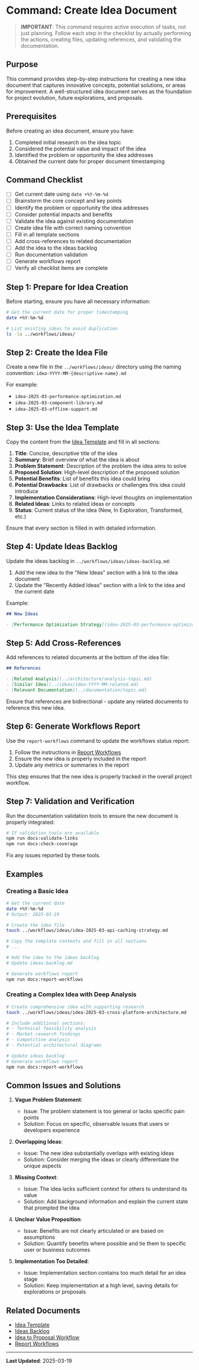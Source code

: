 # Command: Create Idea Document

> **IMPORTANT**: This command requires active execution of tasks, not just planning. Follow each step in the checklist by actually performing the actions, creating files, updating references, and validating the documentation.

## Purpose

This command provides step-by-step instructions for creating a new idea document that captures innovative concepts, potential solutions, or areas for improvement. A well-structured idea document serves as the foundation for project evolution, future explorations, and proposals.

## Prerequisites

Before creating an idea document, ensure you have:

1. Completed initial research on the idea topic
2. Considered the potential value and impact of the idea
3. Identified the problem or opportunity the idea addresses
4. Obtained the current date for proper document timestamping

## Command Checklist

- [ ] Get current date using `date +%Y-%m-%d`
- [ ] Brainstorm the core concept and key points
- [ ] Identify the problem or opportunity the idea addresses
- [ ] Consider potential impacts and benefits
- [ ] Validate the idea against existing documentation
- [ ] Create idea file with correct naming convention
- [ ] Fill in all template sections
- [ ] Add cross-references to related documentation
- [ ] Add the idea to the ideas backlog
- [ ] Run documentation validation
- [ ] Generate workflows report
- [ ] Verify all checklist items are complete

## Step 1: Prepare for Idea Creation

Before starting, ensure you have all necessary information:

```bash
# Get the current date for proper timestamping
date +%Y-%m-%d

# List existing ideas to avoid duplication
ls -la ../workflows/ideas/
```

## Step 2: Create the Idea File

Create a new file in the `../workflows/ideas/` directory using the naming convention:
`idea-YYYY-MM-{descriptive-name}.md`

For example:

- `idea-2025-03-performance-optimization.md`
- `idea-2025-03-component-library.md`
- `idea-2025-03-offline-support.md`

## Step 3: Use the Idea Template

Copy the content from the [Idea Template](../templates/idea-template.md) and fill in all sections:

1. **Title**: Concise, descriptive title of the idea
2. **Summary**: Brief overview of what the idea is about
3. **Problem Statement**: Description of the problem the idea aims to solve
4. **Proposed Solution**: High-level description of the proposed solution
5. **Potential Benefits**: List of benefits this idea could bring
6. **Potential Drawbacks**: List of drawbacks or challenges this idea could introduce
7. **Implementation Considerations**: High-level thoughts on implementation
8. **Related Ideas**: Links to related ideas or concepts
9. **Status**: Current status of the idea (New, In Exploration, Transformed, etc.)

Ensure that every section is filled in with detailed information.

## Step 4: Update Ideas Backlog

Update the ideas backlog in `../workflows/ideas/ideas-backlog.md`:

1. Add the new idea to the "New Ideas" section with a link to the idea document
2. Update the "Recently Added Ideas" section with a link to the idea and the current date

Example:

```markdown
## New Ideas

- [Performance Optimization Strategy](idea-2025-03-performance-optimization.md) - Strategies for improving application performance across platforms
```

## Step 5: Add Cross-References

Add references to related documents at the bottom of the idea file:

```markdown
## References

- [Related Analysis](../architecture/analysis-topic.md)
- [Similar Idea](../ideas/idea-YYYY-MM-related.md)
- [Relevant Documentation](../documentation/topic.md)
```

Ensure that references are bidirectional - update any related documents to reference this new idea.

## Step 6: Generate Workflows Report

Use the `report-workflows` command to update the workflows status report:

1. Follow the instructions in [Report Workflows](report-workflows.md)
2. Ensure the new idea is properly included in the report
3. Update any metrics or summaries in the report

This step ensures that the new idea is properly tracked in the overall project workflow.

## Step 7: Validation and Verification

Run the documentation validation tools to ensure the new document is properly integrated:

```bash
# If validation tools are available
npm run docs:validate-links
npm run docs:check-coverage
```

Fix any issues reported by these tools.

## Examples

### Creating a Basic Idea

```bash
# Get the current date
date +%Y-%m-%d
# Output: 2025-03-19

# Create the idea file
touch ../workflows/ideas/idea-2025-03-api-caching-strategy.md

# Copy the template contents and fill in all sections
# ...

# Add the idea to the ideas backlog
# Update ideas-backlog.md

# Generate workflows report
npm run docs:report-workflows
```

### Creating a Complex Idea with Deep Analysis

```bash
# Create comprehensive idea with supporting research
touch ../workflows/ideas/idea-2025-03-cross-platform-architecture.md

# Include additional sections:
# - Technical feasibility analysis
# - Market research findings
# - Competitive analysis
# - Potential architectural diagrams

# Update ideas backlog
# Generate workflows report
npm run docs:report-workflows
```

## Common Issues and Solutions

1. **Vague Problem Statement**:

   - Issue: The problem statement is too general or lacks specific pain points
   - Solution: Focus on specific, observable issues that users or developers experience

2. **Overlapping Ideas**:

   - Issue: The new idea substantially overlaps with existing ideas
   - Solution: Consider merging the ideas or clearly differentiate the unique aspects

3. **Missing Context**:

   - Issue: The idea lacks sufficient context for others to understand its value
   - Solution: Add background information and explain the current state that prompted the idea

4. **Unclear Value Proposition**:

   - Issue: Benefits are not clearly articulated or are based on assumptions
   - Solution: Quantify benefits where possible and tie them to specific user or business outcomes

5. **Implementation Too Detailed**:
   - Issue: Implementation section contains too much detail for an idea stage
   - Solution: Keep implementation at a high level, saving details for explorations or proposals

## Related Documents

- [Idea Template](../templates/idea-template.md)
- [Ideas Backlog](../workflows/ideas/ideas-backlog.md)
- [Idea to Proposal Workflow](../methodology/idea-to-proposal-workflow.md)
- [Report Workflows](report-workflows.md)

---

**Last Updated**: 2025-03-19
